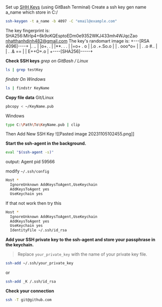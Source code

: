 Set up [SHH Keys](https://youtu.be/RGOj5yH7evk?si=uBO5M8sRXltefoGh&t=1230) (using GitBash Terminal)
Create a ssh key gen name a_name which store in C:/
```bash
ssh-keygen -t a_name -b 4097 -C "email@example.com"
```

The key fingerprint is:
SHA256:Mlrlp4+6k9oKQEsptoEDm0e9352WKJ433mh4WJqcZao nhatthanhdinh482@gmail.com
The key's randomart image is:
+---[RSA 4096]----+
|. ..             |
|o+. .            |
|**.  .  .        |
|=o+ .  o         |
|.o   .+.So.o     |
| .   ooo*o=      |
|  . .o #..       |
|   . .& ==       |
|    E++O+.o      |
+----[SHA256]-----+

**Check SSH keys** 
*grep on GitBash / Linux* 
```bash
ls | grep testKey
```
*findstr On Windows* 
```bash
ls | findstr KeyName
```

**Copy file data**
Git/Linux
```bash
pbcopy < ~/KeyName.pub
```
Windows
```bash
type C:\Path\To\KeyName.pub | clip
```
Then Add New SSH Key
![[Pasted image 20231105102455.png]]

**Start the ssh-agent in the background.**
```bash
eval "$(ssh-agent -s)"
```
output: Agent pid 59566


modify `~/.ssh/config`
```bash
Host *
  IgnoreUnknown AddKeysToAgent,UseKeychain
  AddKeysToAgent yes
  UseKeychain yes
```
If that not work then try this
```bash
Host *
  IgnoreUnknown AddKeysToAgent,UseKeychain
  AddKeysToAgent yes
  UseKeychain yes
  IdentityFile ~/.ssh/id_rsa
```

**Add your SSH private key to the ssh-agent and store your passphrase in the keychain.**
> Replace `your_private_key` with the name of your private key file.
```bash
ssh-add ~/.ssh/your_private_key
```
or
```bash
ssh-add _K /.ssh/id_rsa
```

**Check your connection**
```bash
ssh -T git@github.com
```

